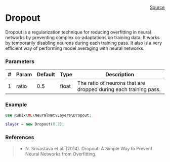<span style="float:right;"><a href="https://github.com/RubixML/RubixML/blob/master/src/NeuralNet/Layers/Dropout.php">Source</a></span>

# Dropout
Dropout is a regularization technique for reducing overfitting in neural networks by preventing complex co-adaptations on training data. It works by temporarily disabling neurons during each training pass. It also is a very efficient way of performing model averaging with neural networks.

### Parameters
| # | Param | Default | Type | Description |
|---|---|---|---|---|
| 1 | ratio | 0.5 | float | The ratio of neurons that are dropped during each training pass. |

### Example
```php
use Rubix\ML\NeuralNet\Layers\Dropout;

$layer = new Dropout(0.2);
```

### References
>- N. Srivastava et al. (2014). Dropout: A Simple Way to Prevent Neural Networks from Overfitting.